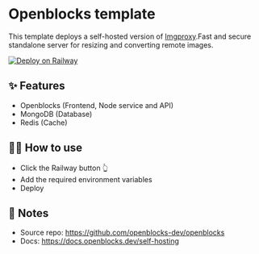 # Openblocks template

This template deploys a self-hosted version of [Imgproxy](https://imgproxy.net/).Fast and secure standalone server for resizing and converting remote images.

[![Deploy on Railway](https://railway.app/button.svg)](https://railway.app/template/z-IiRE?referralCode=HT4TtK)

## ✨ Features

- Openblocks (Frontend, Node service and API)
- MongoDB (Database)
- Redis (Cache)

## 💁‍♀️ How to use

- Click the Railway button 👆
- Add the required environment variables
- Deploy

## 📝 Notes

- Source repo: https://github.com/openblocks-dev/openblocks
- Docs: https://docs.openblocks.dev/self-hosting